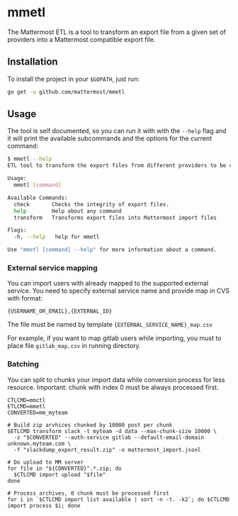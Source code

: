 # mmetl

The Mattermost ETL is a tool to transform an export file from a given
set of providers into a Mattermost compatible export file.

## Installation

To install the project in your `$GOPATH`, just run:

```sh
go get -u github.com/mattermost/mmetl
```

## Usage

The tool is self documented, so you can run it with with the `--help`
flag and it will print the available subcommands and the options for
the current command:

```sh
$ mmetl --help
ETL tool to transform the export files from different providers to be compatible with Mattermost.

Usage:
  mmetl [command]

Available Commands:
  check       Checks the integrity of export files.
  help        Help about any command
  transform   Transforms export files into Mattermost import files

Flags:
  -h, --help   help for mmetl

Use "mmetl [command] --help" for more information about a command.
```


### External service mapping
You can import users with already mapped to the supported external service. You need to specify external service name and provide map in CVS with format:
```
{USERNAME_OR_EMAIL},{EXTERNAL_ID}
```
The file must be named by template `{EXTERNAL_SERVICE_NAME}_map.csv`

For example, if you want to map gitlab users while importing, you must to place file `gitlab_map.csv` in running directory.


### Batching
You can split to chunks your import data while conversion process for less resource.
Important: chunk with index 0 must be always processed first.

```shell
CTLCMD=mmctl
ETLCMD=mmetl
CONVERTED=mm_myteam

# Build zip arvhices chunked by 10000 post per chunk
$ETLCMD transform slack -t myteam -d data --max-chunk-size 10000 \
  -z "$CONVERTED" --auth-service gitlab --default-email-domain unknown.myteam.com \
  -f "slackdump_export_result.zip" -o mattermost_import.jsonl

# Do upload to MM server
for file in "${CONVERTED}".*.zip; do
  $CTLCMD import upload "$file"
done

# Process archives, 0 chunk must be processed first
for i in `$CTLCMD import list available | sort -n -t. -k2`; do $CTLCMD import process $i; done

```

